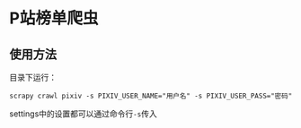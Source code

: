 # P站榜单爬虫
## 使用方法
目录下运行：

```shell
scrapy crawl pixiv -s PIXIV_USER_NAME="用户名" -s PIXIV_USER_PASS="密码"
```
settings中的设置都可以通过命令行`-s`传入